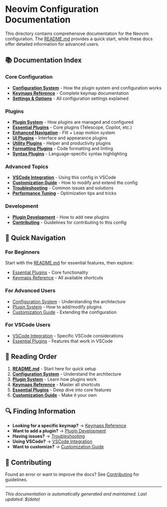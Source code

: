 # Neovim Configuration Documentation

This directory contains comprehensive documentation for the Neovim configuration. The [README.md](../README.md) provides a quick start, while these docs offer detailed information for advanced users.

## 📚 Documentation Index

### Core Configuration
- **[Configuration System](configuration-system.md)** - How the plugin system and configuration works
- **[Keymaps Reference](keymaps.md)** - Complete keymap documentation
- **[Settings & Options](settings.md)** - All configuration settings explained

### Plugins
- **[Plugin System](plugin-system.md)** - How plugins are managed and configured
- **[Essential Plugins](plugins/essential.md)** - Core plugins (Telescope, Copilot, etc.)
- **[Enhanced Navigation](plugins/navigation.md)** - Flit + Leap motion system
- **[UI Plugins](plugins/ui.md)** - Interface and appearance plugins
- **[Utility Plugins](plugins/utilities.md)** - Helper and productivity plugins
- **[Formatting Plugins](plugins/formatting.md)** - Code formatting and linting
- **[Syntax Plugins](plugins/syntax.md)** - Language-specific syntax highlighting

### Advanced Topics
- **[VSCode Integration](vscode-integration.md)** - Using this config in VSCode
- **[Customization Guide](customization.md)** - How to modify and extend the config
- **[Troubleshooting](troubleshooting.md)** - Common issues and solutions
- **[Performance Tuning](performance.md)** - Optimization tips and tricks

### Development
- **[Plugin Development](plugin-development.md)** - How to add new plugins
- **[Contributing](contributing.md)** - Guidelines for contributing to this config

## 🚀 Quick Navigation

### For Beginners
Start with the [README.md](../README.md) for essential features, then explore:
- [Essential Plugins](plugins/essential.md) - Core functionality
- [Keymaps Reference](keymaps.md) - All available shortcuts

### For Advanced Users
- [Configuration System](configuration-system.md) - Understanding the architecture
- [Plugin System](plugin-system.md) - How to add/modify plugins
- [Customization Guide](customization.md) - Extending the configuration

### For VSCode Users
- [VSCode Integration](vscode-integration.md) - Specific VSCode considerations
- [Essential Plugins](plugins/essential.md) - Features that work in VSCode

## 📖 Reading Order

1. **[README.md](../README.md)** - Start here for quick setup
2. **[Configuration System](configuration-system.md)** - Understand the architecture
3. **[Plugin System](plugin-system.md)** - Learn how plugins work
4. **[Keymaps Reference](keymaps.md)** - Master all shortcuts
5. **[Essential Plugins](plugins/essential.md)** - Deep dive into core features
6. **[Customization Guide](customization.md)** - Make it your own

## 🔍 Finding Information

- **Looking for a specific keymap?** → [Keymaps Reference](keymaps.md)
- **Want to add a plugin?** → [Plugin Development](plugin-development.md)
- **Having issues?** → [Troubleshooting](troubleshooting.md)
- **Using VSCode?** → [VSCode Integration](vscode-integration.md)
- **Want to customize?** → [Customization Guide](customization.md)

## 📝 Contributing

Found an error or want to improve the docs? See [Contributing](contributing.md) for guidelines.

---

*This documentation is automatically generated and maintained. Last updated: $(date)*
